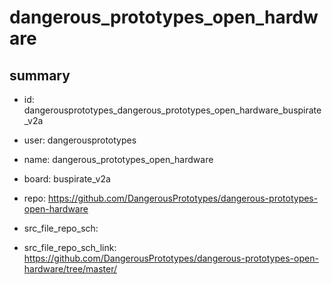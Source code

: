 # dangerous_prototypes_open_hardware
 
## summary 
* id: dangerousprototypes_dangerous_prototypes_open_hardware_buspirate_v2a
* user: dangerousprototypes
* name: dangerous_prototypes_open_hardware
* board: buspirate_v2a
* repo: https://github.com/DangerousPrototypes/dangerous-prototypes-open-hardware



* src_file_repo_sch: 
* src_file_repo_sch_link: https://github.com/DangerousPrototypes/dangerous-prototypes-open-hardware/tree/master/






